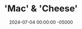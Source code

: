 ---
layout: post
title:  "'Mac' & 'Cheese'"
date:   2024-07-04 00:00:00 -05000
categories: 
- Recipes
- Meme Recipes
permalink: /recipes/vegan-mac-and-cheese
image: /assets/Food/Meme/Mac & Cheese/fake-mac-cover.jpg
ing: fakemaccheese-ing
facts: fakemaccheese-facts
section1: 'Mac'
start2: Cashews
section2: 'Cheese'
start3: 
section3: 
start4: 
section4: 
start5: 
section5: 
Prep: 5
Rest: 
Cook: 
Source1: https://www.youtube.com/watch?v=oQmCFxl88-A
Source2: 
whisk: https://s.samsungfood.com/IQRSA
tags: 
- vegan
- dairy free
- gluten free
- spaghetti squash
- cashews
- nuts
- garlic
- onion
- nutritional yeast
- nooch
- lemon
- paprika
- mac and cheese
- macaroni and cheese
- mac & cheese
- macaroni & cheese
Description: This is a healthier mac and cheese recipe that's free of both the mac and the cheese (no it's not an empty plate). Instead of traditional pasta, I've roasted a spaghetti squash, but zucchini noodles will also work. The star of the show is a dairy free cheese sauce made of cashews. It's creamy and delicious without all the lactose, and tastes like real cheese (I know because I still eat cheese lol). This is a great LCHF meal if you're looking to boost your healthy fat intake without increasing your caloric intake. The sauce recipe is a modified version of "Vegan Carrot Noodle Mac and Cheese" in the cook book Genius Kitchen with inspiration taken from other vegan nut based cheese sauces
Instructions: 
- Add the nuts to a large bowl and cover with water. For a nut free version, use sunflower seeds. Cover with a cloth, and let soak in the fridge for 8 hours. Discard the soaking liquid<br><br>

- I'm going to cook my spaghetti squash in the oven, but feel free to look at <a href="/recipes/spaghetti-squash">Spaghetti Squash Cooked 3 Ways</a> for some other options. To start prick it with a knife and microwave it for 5 minutes to make it easier to slice. Meanwhile, preheat your oven to 400F<br><br>

- Cut the squash in half lengthwise, and scoop out the seeds with a spoon<br><br>

- Add your spices (salt, garlic, and onion powder) to a small bowl, and mix. Lightly oil the squash, and sprinkle on your seasonings<br><br>

- Roast (cut side down) for about 45 minutes at 400F on a parchment lined cookie sheet. The squash should be tender and easily come off the skin without a fork, without being mushy and overcooked<br><br>
- <center><img src="/assets/Food/Meme/Mac & Cheese/fake-mac-5.jpg" alt="" class="instruction-image"></center><br>

- Meanwhile, as the squash cooks, you can prepare the cheese sauce. To a food processor, add your nuts, water, and lemon juice. Blend until smooth<br><br>

- Add in the nutritional yeast, mustard, minced garlic, and spices (paprika, salt, and pepper). Again, blend until smooth<br><br>
- <center><img src="/assets/Food/Meme/Mac & Cheese/fake-mac-7.jpg" alt="" class="instruction-image"></center><br>

- When the squash is done cooking, fluff it with a fork, and add to a lightly greased 9x13" pan. Pour over the cheese sauce, and mix well<br><br>

- Roast uncovered for about 10-15 minutes, or until bubbly and lightly charred. You can optionally add some breadcrumbs and broil the top. Top with parsley, and serve<br><br>
- <center><img src="/assets/Food/Meme/Mac & Cheese/fake-mac-9.jpg" alt="" class="instruction-image"></center><br>

- I've also done the exact same concept with my <a href="/recipes/avocado-pesto">Avocado Pesto - Vegan and Oil Free</a>, which was just as delicious and simple.  Go check it out!<br><br>
- <center><img src="/assets/Food/Savory Sauces/Avo Pesto/spaghetti-squash-pesto.jpg" alt="" class="instruction-image"></center>
---